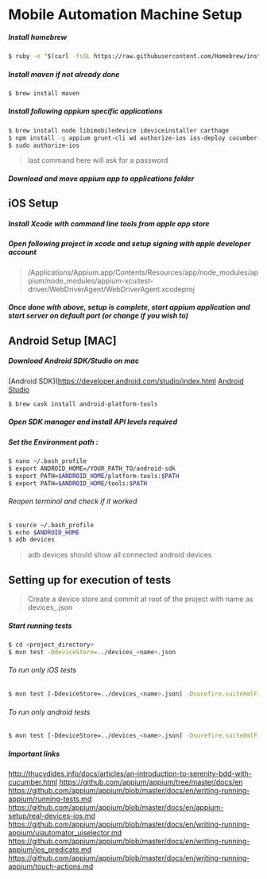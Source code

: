 # Mobile Automation Machine Setup

##### Install homebrew

```sh
$ ruby -e "$(curl -fsSL https://raw.githubusercontent.com/Homebrew/install/master/install)"
  ```
##### Install maven if not already done

```sh
$ brew install maven
```
##### Install following appium specific applications

```sh
$ brew install node libimobiledevice ideviceinstaller carthage
$ npm install -g appium grunt-cli wd authorize-ios ios-deploy cucumber-html-reporter
$ sudo authorize-ios
```
> last command here will ask for a password
##### Download and move appium app to applications folder

## iOS Setup

##### Install Xcode with command line tools from apple app store
##### Open following project in xcode and setup signing with apple developer account

> /Applications/Appium.app/Contents/Resources/app/node_modules/appium/node_modules/appium-xcuitest-driver/WebDriverAgent/WebDriverAgent.xcodeproj

##### Once done with above, setup is complete, start appium application and start server on default port (or change if you wish to)

## Android Setup [MAC]

##### Download Android SDK/Studio on mac 
[Android SDK](https://developer.android.com/studio/index.html
[Android Studio](https://developer.android.com/studio/index.html)

```sh
$ brew cask install android-platform-tools
```

##### Open SDK manager and install API levels required
##### Set the Environment path :
```sh
$ nano ~/.bash_profile 
$ export ANDROID_HOME=/YOUR_PATH_TO/android-sdk
$ export PATH=$ANDROID_HOME/platform-tools:$PATH
$ export PATH=$ANDROID_HOME/tools:$PATH
```
###### Reopen terminal and check if it worked

```sh
$ source ~/.bash_profile 
$ echo $ANDROID_HOME
$ adb devices
```
> adb devices should show all connected android devices

## Setting up for execution of tests

> Create a device store and commit at root of the project with name as devices_<name>.json

##### Start running tests
```sh
$ cd <project_directory>
$ mvn test -DdeviceStore=../devices_<name>.json
```

###### To run only iOS tests
```sh
$ mvn test [-DdeviceStore=../devices_<name>.json] -Dsurefire.suiteXmlFiles=testng-ios.xml
```

###### To run only android tests
```sh
$ mvn test [-DdeviceStore=../devices_<name>.json] -Dsurefire.suiteXmlFiles=testng-android.xml
```

##### Important links
http://thucydides.info/docs/articles/an-introduction-to-serenity-bdd-with-cucumber.html
https://github.com/appium/appium/tree/master/docs/en
https://github.com/appium/appium/blob/master/docs/en/writing-running-appium/running-tests.md
https://github.com/appium/appium/blob/master/docs/en/appium-setup/real-devices-ios.md
https://github.com/appium/appium/blob/master/docs/en/writing-running-appium/uiautomator_uiselector.md
https://github.com/appium/appium/blob/master/docs/en/writing-running-appium/ios_predicate.md
https://github.com/appium/appium/blob/master/docs/en/writing-running-appium/touch-actions.md
